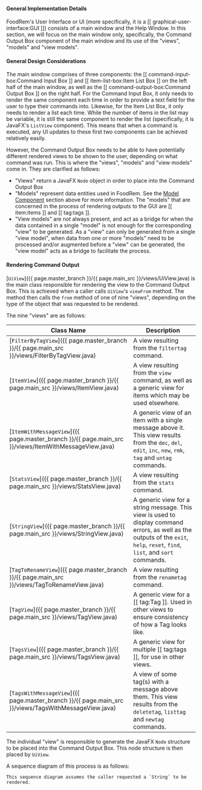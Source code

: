 <!-- markdownlint-disable-file first-line-h1 -->
#### General Implementation Details

FoodRem's User Interface or UI (more specifically, it is a [[ graphical-user-interface:GUI ]]) consists of a main window and the Help Window. In this section, we will focus on the main window only, specifically, the Command Output Box component of the main window and its use of the "views", "models" and "view models".

#### General Design Considerations

The main window comprises of three components: the [[ command-input-box:Command Input Box ]] and [[ item-list-box:Item List Box ]] on the left half of the main window, as well as the [[ command-output-box:Command Output Box ]] on the right half. For the Command Input Box, it only needs to render the same component each time in order to provide a text field for the user to type their commands into. Likewise, for the Item List Box, it only needs to render a list each time. While the number of items in the list may be variable, it is still the same component to render the list (specifically, it is JavaFX's `ListView` component). This means that when a command is executed, any UI updates to these first two components can be achieved relatively easily.

However, the Command Output Box needs to be able to have potentially different rendered views to be shown to the user, depending on what command was run. This is where the "views", "models" and "view models" come in. They are clarified as follows:

* "Views" return a JavaFX `Node` object in order to place into the Command Output Box
* "Models" represent data entities used in FoodRem. See the [Model Component](#model-component) section above for more information. The "models" that are concerned in the process of rendering outputs to the GUI are [[ item:items ]] and [[ tag:tags ]].
* "View models" are not always present, and act as a bridge for when the data contained in a single "model" is not enough for the corresponding "view" to be generated. As a "view" can only be generated from a single "view model", when data from one or more "models" need to be processed and/or augmented before a "view" can be generated, the "view model" acts as a bridge to facilitate the process.

#### Rendering Command Output

[`UiView`]({{ page.master_branch }}/{{ page.main_src }}/views/UiView.java) is the main class responsible for rendering the view to the Command Output Box. This is achieved when a caller calls `UiView`'s `viewFrom` method. The method then calls the `from` method of one of nine "views", depending on the type of the object that was requested to be rendered.

The nine "views" are as follows:

| Class Name                                                                                           | Description                                                                                                                                                                   |
|------------------------------------------------------------------------------------------------------|-------------------------------------------------------------------------------------------------------------------------------------------------------------------------------|
| [`FilterByTagView`]({{ page.master_branch }}/{{ page.main_src }}/views/FilterByTagView.java)         | A view resulting from the `filtertag` command.                                                                                                                                |
| [`ItemView`]({{ page.master_branch }}/{{ page.main_src }}/views/ItemView.java)                       | A view resulting from the `view` command, as well as a generic view for items which may be used elsewhere.                                                                    |
| [`ItemWithMessageView`]({{ page.master_branch }}/{{ page.main_src }}/views/ItemWithMessageView.java) | A generic view of an item with a single message above it. This view results from the  `dec`, `del`, `edit`, `inc`, `new`, `rmk`, `tag` and `untag` commands.                  |
| [`StatsView`]({{ page.master_branch }}/{{ page.main_src }}/views/StatsView.java)                     | A view resulting from the `stats` command.                                                                                                                                    |
| [`StringView`]({{ page.master_branch }}/{{ page.main_src }}/views/StringView.java)                   | A generic view for a string message. This view is used to display command errors, as well as the outputs of the `exit`, `help`, `reset`, `find`, `list`, and `sort` commands. |
| [`TagToRenameView`]({{ page.master_branch }}/{{ page.main_src }}/views/TagToRenameView.java)         | A view resulting from the `renametag` command.                                                                                                                                |
| [`TagView`]({{ page.master_branch }}/{{ page.main_src }}/views/TagView.java)                         | A generic view for a [[ tag:Tag ]]. Used in other views to ensure consistency of how a Tag looks like.                                                                        |
| [`TagsView`]({{ page.master_branch }}/{{ page.main_src }}/views/TagsView.java)                       | A generic view for multiple [[ tag:tags ]], for use in other views.                                                                                                           |
| [`TagsWithMessageView`]({{ page.master_branch }}/{{ page.main_src }}/views/TagsWithMessageView.java) | A view of some tag(s) with a message above them. This view results from the `deletetag`, `listtag` and `newtag` commands.                                                     |

The individual "view" is responsible to generate the JavaFX `Node` structure to be placed into the Command Output Box. This node structure is then placed by `UiView`.

A sequence diagram of this process is as follows:

<!-- TODO: Add diagram -->

```note
This sequence diagram assumes the caller requested a `String` to be rendered.
```
